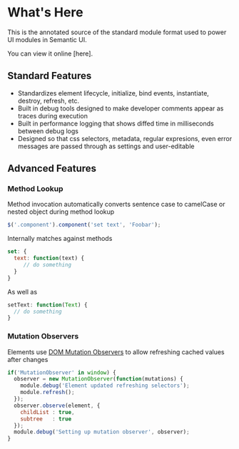# What's Here

This is the annotated source of the standard module format used to power UI modules in Semantic UI.

You can view it online [here].

## Standard Features

* Standardizes element lifecycle, initialize, bind events, instantiate, destroy, refresh, etc.
* Built in debug tools designed to make developer comments appear as traces during execution
* Built in performance logging that shows diffed time in milliseconds between debug logs
* Designed so that css selectors, metadata, regular expresions, even error messages are passed through as settings and user-editable

## Advanced Features

### Method Lookup
Method invocation automatically converts sentence case to camelCase or nested object during method lookup
```javascript
$('.component').component('set text', 'Foobar');
```

Internally matches against methods
```javascript
set: {
  text: function(text) {
     // do something
  }
}
```

As well as
```javascript
setText: function(Text) {
  // do something
}
```

### Mutation Observers

Elements use [DOM Mutation Observers](https://developer.mozilla.org/en-US/docs/Web/API/MutationObserver) to allow refreshing cached values after changes
```javascript
if('MutationObserver' in window) {
  observer = new MutationObserver(function(mutations) {
    module.debug('Element updated refreshing selectors');
    module.refresh();
  });
  observer.observe(element, {
    childList : true,
    subtree   : true
  });
  module.debug('Setting up mutation observer', observer);
}
```

